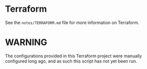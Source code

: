 # Terraform

See the `notes/TERRAFORM.md` file for more information on Terraform.

# WARNING

The configurations provided in this Terraform project were manually configured long ago, and as such this script has not
yet been run.
